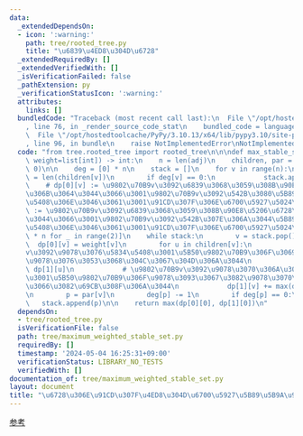 ```yaml
---
data:
  _extendedDependsOn:
  - icon: ':warning:'
    path: tree/rooted_tree.py
    title: "\u6839\u4ED8\u304D\u6728"
  _extendedRequiredBy: []
  _extendedVerifiedWith: []
  _isVerificationFailed: false
  _pathExtension: py
  _verificationStatusIcon: ':warning:'
  attributes:
    links: []
  bundledCode: "Traceback (most recent call last):\n  File \"/opt/hostedtoolcache/PyPy/3.10.13/x64/lib/pypy3.10/site-packages/onlinejudge_verify/documentation/build.py\"\
    , line 76, in _render_source_code_stat\n    bundled_code = language.bundle(\n\
    \  File \"/opt/hostedtoolcache/PyPy/3.10.13/x64/lib/pypy3.10/site-packages/onlinejudge_verify/languages/python.py\"\
    , line 96, in bundle\n    raise NotImplementedError\nNotImplementedError\n"
  code: "from tree.rooted_tree import rooted_tree\n\n\ndef max_stable_set(adj: list[list[int]],\
    \ weight=list[int]) -> int:\n    n = len(adj)\n    children, par = rooted_tree(adj,\
    \ 0)\n\n    deg = [0] * n\n    stack = []\n    for v in range(n):\n        deg[v]\
    \ = len(children[v])\n        if deg[v] == 0:\n            stack.append(v)\n\n\
    \    # dp[0][v] := \u9802\u70B9v\u3092\u6839\u3068\u3059\u308B\u90E8\u5206\u6728\
    \u306B\u3064\u3044\u3066\u3001\u9802\u70B9v\u3092\u542B\u3080\u5B89\u5B9A\u96C6\
    \u5408\u306E\u3046\u3061\u3001\u91CD\u307F\u306E\u6700\u5927\u5024\n    # dp[1][v]\
    \ := \u9802\u70B9v\u3092\u6839\u3068\u3059\u308B\u90E8\u5206\u6728\u306B\u3064\
    \u3044\u3066\u3001\u9802\u70B9v\u3092\u542B\u307E\u306A\u3044\u5B89\u5B9A\u96C6\
    \u5408\u306E\u3046\u3061\u3001\u91CD\u307F\u306E\u6700\u5927\u5024\n    dp = [[0]\
    \ * n for _ in range(2)]\n    while stack:\n        v = stack.pop()\n\n      \
    \  dp[0][v] = weight[v]\n        for u in children[v]:\n            # \u9802\u70B9\
    v\u3092\u9078\u3076\u5834\u5408\u3001\u5B50\u9802\u70B9\u306F\u3069\u308C\u3082\
    \u9078\u3076\u3053\u3068\u304C\u3067\u304D\u306A\u3044\n            dp[0][v] +=\
    \ dp[1][u]\n            # \u9802\u70B9v\u3092\u9078\u3070\u306A\u3044\u5834\u5408\
    \u3001\u5B50\u9802\u70B9\u306F\u9078\u3093\u3067\u3082\u9078\u3070\u306A\u304F\
    \u3066\u3082\u69CB\u308F\u306A\u3044\n            dp[1][v] += max(dp[0][u], dp[1][u])\n\
    \n        p = par[v]\n        deg[p] -= 1\n        if deg[p] == 0:\n         \
    \   stack.append(p)\n\n    return max(dp[0][0], dp[1][0])\n"
  dependsOn:
  - tree/rooted_tree.py
  isVerificationFile: false
  path: tree/maximum_weighted_stable_set.py
  requiredBy: []
  timestamp: '2024-05-04 16:25:31+09:00'
  verificationStatus: LIBRARY_NO_TESTS
  verifiedWith: []
documentation_of: tree/maximum_weighted_stable_set.py
layout: document
title: "\u6728\u306E\u91CD\u307F\u4ED8\u304D\u6700\u5927\u5B89\u5B9A\u96C6\u5408"
---
```


[参考](https://algo-method.com/tasks/982)
